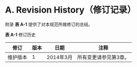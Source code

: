 # A. Revision History（修订记录）

附录 **表 A-1** 提供了对本规范所做修订的总结。

**表 A-1** 修订历史

| 修订           | 版本 | 日期         | 注释                            |
|----------------|------|--------------|---------------------------------|
| 维护版本       | 1    | 2014年3月    | 所有变更请参见第3章。            |